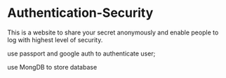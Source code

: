 # Authentication-Security

This is a website to share your secret anonymously and enable people to log with highest level of security.

use passport and google auth to authenticate user;

use MongDB to store database
